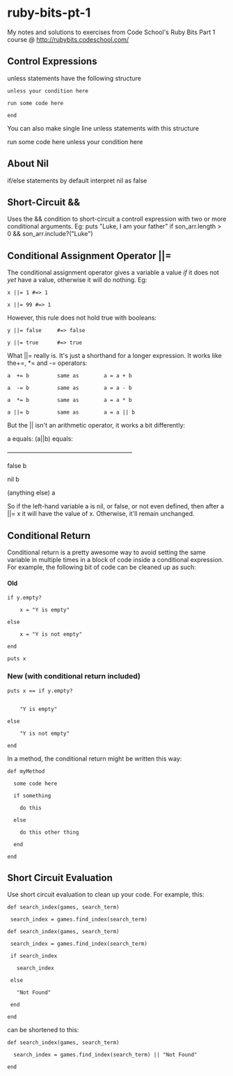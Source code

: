 # ruby-bits-pt-1
My notes and solutions to exercises from Code School's Ruby Bits Part 1 course @ http://rubybits.codeschool.com/

Control Expressions
-------------------
unless statements have the following structure

    unless your condition here

    run some code here

    end

You can also make single line unless statements with this structure

run some code here unless your condition here

About Nil
-----------
if/else statements by default interpret nil as false

Short-Circuit &&
-----------------
Uses the && condition to short-circuit a controll expression with two or more conditional arguments. Eg:
    puts "Luke, I am your father" if son_arr.length > 0 && son_arr.include?("Luke")

Conditional Assignment Operator ||=
----------------------
The conditional assignment operator gives a variable a value *if* it does not *yet* have a value, otherwise it will do nothing. Eg:

    x ||= 1 #=> 1

    x ||= 99 #=> 1

However, this rule does not hold true with booleans:

    y ||= false     #=> false

    y ||= true      #=> true

What ||= really is. It's just a shorthand for a longer expression. It works like the+=, *= and -= operators:

    a  += b         same as        a = a + b

    a  -= b         same as        a = a - b

    a  *= b         same as        a = a * b

    a ||= b         same as        a = a || b

But the || isn't an arithmetic operator, it works a bit differently:

a equals:                  (a||b) equals:

–––––––––––––––––––––––––––––––––––––––––

false                          b

nil                            b

(anything else)             a


So if the left-hand variable a is nil, or false, or not even defined, then after a ||= x it will have the value of x. Otherwise, it'll remain unchanged.

Conditional Return
------------------
Conditional return is a pretty awesome way to avoid setting the same variable in multiple times in a block of code inside a conditional expression. For example, the following bit of code can be cleaned up as such:
#### Old
    if y.empty?

        x = "Y is empty"

    else

        x = "Y is not empty"

    end

    puts x

### New (with conditional return included)
    puts x == if y.empty?


        "Y is empty"

    else

        "Y is not empty"

    end

In a method, the conditional return might be written this way:

    def myMethod

      some code here

      if something

        do this

      else

        do this other thing

      end

    end


Short Circuit Evaluation
------------------------
Use short circuit evaluation to clean up your code. For example, this:

    def search_index(games, search_term)

     search_index = games.find_index(search_term)

    def search_index(games, search_term)

     search_index = games.find_index(search_term)

     if search_index

       search_index

     else

       "Not Found"

     end

    end

can be shortened to this:

    def search_index(games, search_term)

      search_index = games.find_index(search_term) || "Not Found"

    end
